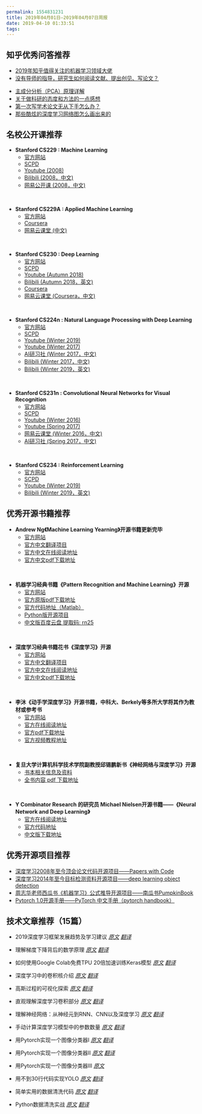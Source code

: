 ```yaml
---
permalink: 1554831231
title: 2019年04月01日—2019年04月07日周报
date: 2019-04-10 01:33:51
tags:
---
```

## 知乎优秀问答推荐

- [2019年知乎值得关注的机器学习领域大佬](https://www.zhihu.com/question/318496731/answer/639932313)
- [没有导师的指导，研究生如何阅读文献、提出创见、写论文？](https://www.zhihu.com/question/23647187)

<!-- more -->

- [主成分分析（PCA）原理详解](https://zhuanlan.zhihu.com/p/58253325)
- [关于做科研的态度和方法的一点感想](https://zhuanlan.zhihu.com/p/60745850)
- [第一次写学术论文无从下手怎么办？](https://www.zhihu.com/question/20829666)
- [那些酷炫的深度学习网络图怎么画出来的](https://zhuanlan.zhihu.com/p/60146525)

## 名校公开课推荐

- **Stanford CS229 : Machine Learning**
  - [官方网站](http://cs229.stanford.edu)
  - [SCPD](http://scpd.stanford.edu/search/publicCourseSearchDetails.do?method=load&courseId=11763)
  - [Youtube (2008)](https://www.youtube.com/playlist?list=PLA89DCFA6ADACE599)
  - [Bilibili (2008，中文)](https://www.bilibili.com/video/av43634683)
  - [网易公开课 (2008，中文)](http://open.163.com/special/opencourse/machinelearning.html)  
<br>

- **Stanford CS229A : Applied Machine Learning**
  - [官方网站](https://web.stanford.edu/class/cs229a/)
  - [Coursera](https://www.coursera.org/learn/machine-learning)
  - [网易云课堂 (中文)](https://study.163.com/course/introduction.htm?courseId=1004570029)
<br>

- **Stanford CS230 : Deep Learning**
  - [官方网站](http://cs230.stanford.edu)
  - [SCPD](http://scpd.stanford.edu/search/publicCourseSearchDetails.do?method=load&courseId=82209222)
  - [Youtube (Autumn 2018)](https://www.youtube.com/playlist?list=PLoROMvodv4rOABXSygHTsbvUz4G_YQhOb)
  - [Bilibili (Autumn 2018，英文)](https://www.bilibili.com/video/av47055599)
  - [Coursera](https://www.coursera.org/specializations/deep-learning)
  - [网易云课堂 (Coursera，中文)](https://mooc.study.163.com/smartSpec/detail/1001319001.htm)
<br>

- **Stanford CS224n : Natural Language Processing with Deep Learning**
  - [官方网站](http://web.stanford.edu/class/cs224n/)
  - [SCPD](http://scpd.stanford.edu/search/publicCourseSearchDetails.do?method=load&courseId=11754)
  - [Youtube (Winter 2019)](https://www.youtube.com/playlist?list=PLoROMvodv4rOhcuXMZkNm7j3fVwBBY42z)
  - [Youtube (Winter 2017)](https://www.youtube.com/playlist?list=PL3FW7Lu3i5Jsnh1rnUwq_TcylNr7EkRe6)
  - [AI研习社 (Winter 2017，中文)](http://www.mooc.ai/course/494)
  - [Bilibili (Winter 2017，中文)](https://www.bilibili.com/video/av41393758)
  - [Bilibili (Winter 2019，英文)](https://www.bilibili.com/video/av46166627)
<br>

- **Stanford CS231n : Convolutional Neural Networks for Visual Recognition**
  - [官方网站](http://cs231n.stanford.edu)
  - [SCPD](http://scpd.stanford.edu/search/publicCourseSearchDetails.do?method=load&courseId=42262144)
  - [Youtube (Winter 2016)](https://www.youtube.com/playlist?list=PLkt2uSq6rBVctENoVBg1TpCC7OQi31AlC)
  - [Youtube (Spring 2017)](https://www.youtube.com/playlist?list=PL3FW7Lu3i5JvHM8ljYj-zLfQRF3EO8sYv)
  - [网易云课堂 (Winter 2016，中文)](https://study.163.com/course/courseMain.htm?courseId=1003223001&_trace_c_p_k2_=6578bdc30f764b939dba5527117ec688)
  - [AI研习社 (Spring 2017，中文)](http://www.mooc.ai/course/268)
<br>

- **Stanford CS234 : Reinforcement Learning**
  - [官方网站](http://web.stanford.edu/class/cs234/index.html)
  - [SCPD](http://scpd.stanford.edu/search/publicCourseSearchDetails.do?method=load&courseId=75632440)
  - [Youtube (Winter 2019)](https://www.youtube.com/playlist?list=PLoROMvodv4rOSOPzutgyCTapiGlY2Nd8u)
  - [Bilibili (Winter 2019，英文)](https://www.bilibili.com/video/av47903063)

## 优秀开源书籍推荐

- **Andrew Ng《Machine Learning Yearning》开源书籍更新完毕**
  - [官方网站](https://www.mlyearning.org)
  - [官方中文翻译项目](https://github.com/AcceptedDoge/machine-learning-yearning-cn)
  - [官方中文在线阅读地址](https://accepteddoge.com/machine-learning-yearning-cn/)
  - [官方中文pdf下载地址](https://github.com/AcceptedDoge/machine-learning-yearning-cn/blob/master/MLY-zh-cn.pdf)
<br>

- **机器学习经典书籍《Pattern Recognition and Machine Learning》开源**
  - [官方网站](https://www.microsoft.com/en-us/research/people/cmbishop/%23%21prml-book)
  - [官方原版pdf下载地址](https://www.microsoft.com/en-us/research/uploads/prod/2006/01/Bishop-Pattern-Recognition-and-Machine-Learning-2006.pdf)
  - [官方代码地址（Matlab）](http://prml.github.io/)
  - [Python版开源项目](https://github.com/ctgk/PRML)
  - [中文版百度云盘 提取码: rn25](https://pan.baidu.com/s/1tKtTYohp9ukLEXMucd_XpA)
<br>

- **深度学习经典书籍花书《深度学习》开源**
  - [官方网站](http://www.deeplearningbook.org)
  - [官方中文翻译项目](https://github.com/exacity/deeplearningbook-chinese)
  - [官方中文在线阅读地址](https://exacity.github.io/deeplearningbook-chinese/)
  - [官方中文pdf下载地址](https://github.com/exacity/deeplearningbook-chinese#%E9%9D%A2%E5%90%91%E7%9A%84%E8%AF%BB%E8%80%85)
<br>

- **李沐《动手学深度学习》开源书籍，中科大、Berkely等多所大学将其作为教材或参考书**
  - [官方网站](https://github.com/d2l-ai/d2l-zh)
  - [官方在线阅读地址](https://zh.d2l.ai)
  - [官方pdf下载地址](https://zh.d2l.ai/d2l-zh.pdf)
  - [官方视频教程地址](https://space.bilibili.com/209599371/channel/detail?cid=23541)
<br>

- **复旦大学计算机科学技术学院副教授邱锡鹏新书《神经网络与深度学习》开源**
  - [书本相关信息及资料](https://nndl.github.io)
  - [全书内容 pdf 下载地址](https://nndl.github.io/nndl-book.pdf)
<br>

- **Y Combinator Research 的研究员 Michael Nielsen开源书籍——《Neural Network and Deep Learning》**
  - [官方在线阅读地址](http://neuralnetworksanddeeplearning.com/about.html)
  - [官方代码地址](https://github.com/mnielsen/neural-networks-and-deep-learning)
  - [中文版下载地址](https://github.com/zhanggyb/nndl/releases)

## 优秀开源项目推荐
- [深度学习2008年至今顶会论文代码开源项目——Papers with Code](https://github.com/zziz/pwc)
- [深度学习2014年至今目标检测资料开源项目——deep learning object detection](https://github.com/hoya012/deep_learning_object_detection)
- [周志华老师西瓜书《机器学习》公式推导开源项目——南瓜书PumpkinBook](https://datawhalechina.github.io/pumpkin-book)
- [Pytorch 1.0开源手册——PyTorch 中文手册（pytorch handbook）](https://github.com/zergtant/pytorch-handbook)

## 技术文章推荐（15篇）

- 2019深度学习框架发展趋势及学习建议 <i>[原文](https://towardsdatascience.com/which-deep-learning-framework-is-growing-fastest-3f77f14aa318) [翻译](https://www.jiqizhixin.com/articles/2019-04-04-19)</i>

- 理解梯度下降背后的数学原理 <i>[原文](https://towardsdatascience.com/understanding-the-mathematics-behind-gradient-descent-dde5dc9be06e) [翻译](https://www.jiqizhixin.com/articles/2019-04-07-6)</i>

- 如何使用Google Colab免费TPU 20倍加速训练Keras模型 <i>[原文](https://www.kdnuggets.com/2019/03/train-keras-model-20x-faster-tpu-free.html) [翻译](https://www.jiqizhixin.com/articles/2019-04-04-18)</i>

- 深度学习中的卷积核介绍 <i>[原文](https://towardsdatascience.com/a-comprehensive-introduction-to-different-types-of-convolutions-in-deep-learning-669281e58215) [翻译](https://www.jiqizhixin.com/articles/19022402)</i>

- 高斯过程的可视化探索 <i>[原文](https://www.jgoertler.com/visual-exploration-gaussian-processes/) [翻译](https://www.jiqizhixin.com/articles/2019-02-12-3)</i>

- 直观理解深度学习卷积部分 <i>[原文](https://towardsdatascience.com/intuitively-understanding-convolutions-for-deep-learning-1f6f42faee1) [翻译](https://mp.weixin.qq.com/s/f1y03f9OSrgda7EVwinXhQ)</i>

- 理解神经网络：从神经元到RNN、CNN以及深度学习 <i>[原文](https://towardsdatascience.com/understanding-neural-networks-from-neuron-to-rnn-cnn-and-deep-learning-cd88e90e0a90) [翻译](https://mp.weixin.qq.com/s/_tg-tyle8ATZ6YgthMAiIA)</i>

- 手动计算深度学习模型中的参数数量 <i>[原文](https://towardsdatascience.com/counting-no-of-parameters-in-deep-learning-models-by-hand-8f1716241889) [翻译](https://mp.weixin.qq.com/s/GN-5bAx1uL_KhyfmjxN_sQ)</i>

- 用Pytorch实现一个图像分类器I <i>[原文](https://medium.com/udacity/implementing-an-image-classifier-with-pytorch-part-1-cf5444b8e9c9) [翻译](https://mp.weixin.qq.com/s/82PSV1J6oey5KqHEMW0ApQ)</i>

- 用Pytorch实现一个图像分类器II <i>[原文](https://medium.com/udacity/implementing-an-image-classifier-with-pytorch-part-2-ae4dd7b2f48) [翻译](https://mp.weixin.qq.com/s/vIftCb6iDo62aWUZ4vif9g)</i>

- 用Pytorch实现一个图像分类器III <i>[原文](https://medium.com/udacity/implementing-an-image-classifier-with-pytorch-part-3-6ff66106ba89)</i>

- 用不到30行代码实现YOLO <i>[原文](https://towardsdatascience.com/you-only-look-once-yolo-implementing-yolo-in-less-than-30-lines-of-python-code-97fb9835bfd2) [翻译](https://mp.weixin.qq.com/s/SCHPOjXAxn5XsVw5zzjcjg)</i>

- 简单实用的数据清洗代码 <i>[原文](https://towardsdatascience.com/the-simple-yet-practical-data-cleaning-codes-ad27c4ce0a38) [翻译](https://mp.weixin.qq.com/s/0roHUqigHq_k3eauTstESg)</i>

- Python数据清洗实战 <i>[原文](https://medium.com/machine-intelligence-team/data-cleaning-with-python-d0ca811d6cdf) [翻译](https://mp.weixin.qq.com/s/reoizZ3YNH4OHEGc_-ZKHQ)</i>